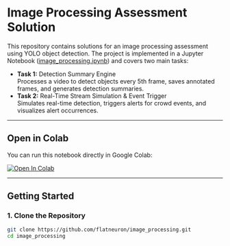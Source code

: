 # Image Processing Assessment Solution

This repository contains solutions for an image processing assessment using YOLO object detection. The project is implemented in a Jupyter Notebook ([image_processing.ipynb](image_processing.ipynb)) and covers two main tasks:

- **Task 1:** Detection Summary Engine  
  Processes a video to detect objects every 5th frame, saves annotated frames, and generates detection summaries.
- **Task 2:** Real-Time Stream Simulation & Event Trigger  
  Simulates real-time detection, triggers alerts for crowd events, and visualizes alert occurrences.

---

## Open in Colab

You can run this notebook directly in Google Colab:

[![Open In Colab](https://colab.research.google.com/assets/colab-badge.svg)](https://colab.research.google.com/github/flatneuron/image_processing/blob/main/image_processing.ipynb)

---

## Getting Started

### 1. Clone the Repository

```sh
git clone https://github.com/flatneuron/image_processing.git
cd image_processing
```